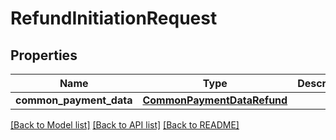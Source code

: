 # RefundInitiationRequest

## Properties
Name | Type | Description | Notes
------------ | ------------- | ------------- | -------------
**common_payment_data** | [**CommonPaymentDataRefund**](CommonPaymentDataRefund.md) |  | [optional] 

[[Back to Model list]](../README.md#documentation-for-models) [[Back to API list]](../README.md#documentation-for-api-endpoints) [[Back to README]](../README.md)

